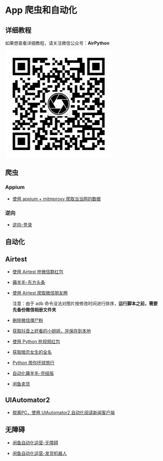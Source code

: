 # App 爬虫和自动化

## 详细教程

如果想查看详细教程，请关注微信公众号：**AirPython**

![](./raw/qr.jpeg)

## 爬虫

### Appium

* [使用 appium + mitmproxy 爬取当当网的数据](./dangdang/)


### 逆向

* [逆向-登录](./逆向/AppSpiderLogin)


## 自动化

## Airtest

* [使用 Airtest 抢微信群红包](./抢红包/)

* [薅羊毛-东方头条](./东方头条/)

* [使用 Airtest 爬取微信朋友圈](./微信朋友圈)

  注意：由于 adb 命令没法对图片按修改时间进行排序，**运行脚本之前，需要先备份微信相册文件夹**

* [删除微信僵尸粉](./删除微信僵尸粉/)

* [获取抖音上好看的小姐姐，并保存到本地](./抖音-获取好看的小姐姐/)

* [使用 Python 抢视频红包](./微视红包/)

* [获取暗恋女生的全名](./暗恋女生的名字/)

* [Python 带你环球旅行](./mock_gps/)

* [自动化薅羊毛-完结版](./scalp/)

* [闲鱼卖货](./闲鱼卖货/)

## UIAutomator2

* [脱离PC，使用 UIAutomator2 自动化阅读新闻客户端](./薅羊毛/)

## 无障碍

* [闲鱼自动化运营-无障碍](./xianyu_auto)

* [闲鱼自动化运营-发货机器人](./xianyu_auto2)
